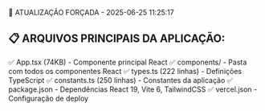 🔄 ATUALIZAÇÃO FORÇADA - 2025-06-25 11:25:17

## 📋 ARQUIVOS PRINCIPAIS DA APLICAÇÃO:
✅ App.tsx (74KB) - Componente principal React
✅ components/ - Pasta com todos os componentes React
✅ types.ts (222 linhas) - Definições TypeScript
✅ constants.ts (250 linhas) - Constantes da aplicação
✅ package.json - Dependências React 19, Vite 6, TailwindCSS
✅ vercel.json - Configuração de deploy
